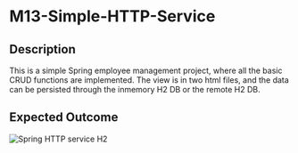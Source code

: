 # M13-Simple-HTTP-Service

## Description
This is a simple Spring employee management project, where all the basic CRUD functions are implemented. The view is in two html files, and the data can be persisted through the inmemory H2 DB or the remote H2 DB.

## Expected Outcome
![Spring HTTP service H2](https://user-images.githubusercontent.com/67835708/117431995-250c9180-af2a-11eb-9725-d0b7f4e77dfe.jpg)

